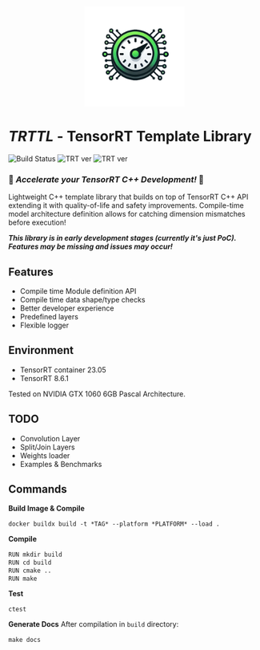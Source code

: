 <p align="center"><img src="doc/imgs/logo.png" alt="LOGO" width="200"/></p>

# ***TRTTL*** - TensorRT Template Library
![Build Status](https://img.shields.io/github/actions/workflow/status/OneAndZero24/TRTTL/ci-cd.yml) ![TRT ver](https://img.shields.io/badge/TensorRT_ver.-8.6.1-blue) ![TRT ver](https://img.shields.io/badge/C++-20-purple)
### 🚀 ***Accelerate your TensorRT C++ Development!*** 🚀

Lightweight C++ template library that builds on top of TensorRT C++ API extending it with quality-of-life and safety improvements. Compile-time model architecture definition allows for catching dimension mismatches before execution!

***This library is in early development stages (currently it's just PoC). Features may be missing and issues may occur!***

## Features
- Compile time Module definition API
- Compile time data shape/type checks
- Better developer experience
- Predefined layers
- Flexible logger

## Environment
- TensorRT container 23.05
- TensorRT 8.6.1

Tested on NVIDIA GTX 1060 6GB Pascal Architecture.

## TODO
- Convolution Layer
- Split/Join Layers
- Weights loader
- Examples & Benchmarks

## Commands
**Build Image & Compile**
```
docker buildx build -t *TAG* --platform *PLATFORM* --load .
```

**Compile**
```
RUN mkdir build
RUN cd build
RUN cmake ..
RUN make
```

**Test**
```
ctest
```

**Generate Docs**
After compilation in `build` directory:
```
make docs
```